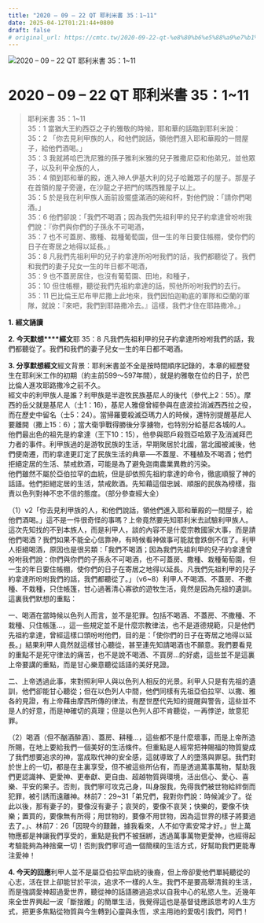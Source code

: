 ```yaml
---
title: "2020 – 09 – 22 QT 耶利米書 35：1~11"
date: 2025-04-12T01:21:44+0800
draft: false
# original_url: https://cmtc.tw/2020-09-22-qt-%e8%80%b6%e5%88%a9%e7%b1%b3%e6%9b%b8-35%ef%bc%9a111
---
```


![2020 – 09 – 22 QT 耶利米書 35：1\~11](/images/qt.jpg   "2020 – 09 – 22 QT 耶利米書 35：1\~11")

# 2020 – 09 – 22 QT 耶利米書 35：1\~11

> 耶利米書 35：1\~11  
> 35：1 當猶大王約西亞之子約雅敬的時候，耶和華的話臨到耶利米說：  
> 35：2 「你去見利甲族的人，和他們說話，領他們進入耶和華殿的一間屋子，給他們酒喝。」  
> 35：3 我就將哈巴洗尼雅的孫子雅利米雅的兒子雅撒尼亞和他弟兄，並他眾子，以及利甲全族的人，  
> 35：4 領到耶和華的殿，進入神人伊基大利的兒子哈難眾子的屋子。那屋子在首領的屋子旁邊，在沙龍之子把門的瑪西雅屋子以上。  
> 35：5 於是我在利甲族人面前設擺盛滿酒的碗和杯，對他們說：「請你們喝酒。」  
> 35：6 他們卻說：「我們不喝酒；因為我們先祖利甲的兒子約拿達曾吩咐我們說：『你們與你們的子孫永不可喝酒，  
> 35：7 也不可蓋房、撒種、栽種葡萄園，但一生的年日要住帳棚，使你們的日子在寄居之地得以延長。』  
> 35：8 凡我們先祖利甲的兒子約拿達所吩咐我們的話，我們都聽從了。我們和我們的妻子兒女一生的年日都不喝酒，  
> 35：9 也不蓋房居住，也沒有葡萄園、田地，和種子，  
> 35：10 但住帳棚，聽從我們先祖約拿達的話，照他所吩咐我們的去行。  
> 35：11 巴比倫王尼布甲尼撒上此地來，我們因怕迦勒底的軍隊和亞蘭的軍隊，就說：『來吧，我們到耶路撒冷去。』這樣，我們才住在耶路撒冷。」

**1.** **經文誦讀**

**2. 今天默想****經文**耶 35：8 凡我們先祖利甲的兒子約拿達所吩咐我們的話，我們都聽從了。我們和我們的妻子兒女一生的年日都不喝酒。

**3. 分享默想經文**經文背景：耶利米書並不全是按時間順序記錄的，本章的經歷發生在耶利米工作的初期（約主前599～597年間），就是約雅敬在位的日子，於巴比倫人進攻耶路撒冷之前不久。  
經文中的利甲族人是誰？利甲族是半遊牧民族基尼人的後代（參代上2：55）。摩西的岳父就是基尼人（士1：16），基尼人雅億曾經參與在底波拉消滅西西拉之役，而在歷史中留名（士5：24）。當掃羅要殺滅亞瑪力人的時候，還特別提醒基尼人要離開（撒上15：6）；當大衛爭戰得勝後分享擄物，也特別分給基尼各城的人。他們最出色的祖先是約拿達（王下10：15），他參與耶戶殺戮亞哈眾子及消滅拜巴力者的事件。利甲族過的是游牧民族的生活，早期聚居於北國，當北國被滅後，他們便南遷，而約拿達更訂定了民族生活的典章──不蓋屋、不種植及不喝酒；他們拒絕定居的生活、禁戒飲酒，可能是為了避免迦南農業異教的污染。  
他們雖然不屬於亞伯拉罕的血統，但是卻依照先祖約拿達的命令，徹底順服了神的話語。他們拒絕定居的生活，禁戒飲酒。先知藉這個忠誠、順服的民族為榜樣，指責以色列對神不忠不信的態度。（部分參查經大全）

（1）v2「你去見利甲族的人，和他們說話，領他們進入耶和華殿的一間屋子，給他們酒喝。」這不是一件很奇怪的事嗎？上帝竟然要先知耶利米去試驗利甲族人。這次先知找的不到本族人，而是利甲人，談的內容不是什麼宗教國家大事，而是請他們喝酒？我們如果不能全心信靠神，有時候看神做事可能就會跌倒不信了。利甲人拒絕喝酒，原因也是很另類：「我們不喝酒；因為我們先祖利甲的兒子約拿達曾吩咐我們說：你們與你們的子孫永不可喝酒，也不可蓋房、撒種、栽種葡萄園，但一生的年日要住帳棚，使你們的日子在寄居之地得以延長。凡我們先祖利甲的兒子約拿達所吩咐我們的話，我們都聽從了。」（v6\~8）利甲人不喝酒、不蓋房、不撒種、不栽種，只住帳篷，甘心過著清心寡欲的遊牧生活，竟然是因為先祖的遺訓。這裏我們默想的重點：

一、喝酒在當時候以色列人而言，並不是犯罪。包括不喝酒、不蓋房、不撒種、不栽種、只住帳篷…，這一些規定並不是什麼宗教律法，也不是道德規範，只是他們先祖約拿達，曾經這樣口頭吩咐他們，目的是：「使你們的日子在寄居之地得以延長。」結果利甲人竟然就這樣甘心聽從，甚至連先知請喝酒也不願意。我們要看見的重點不是死守律法的痛苦，也不是說不喝酒、不買房…的好處，這些並不是這裏上帝要講的重點，而是甘心樂意聽從話語的美好見證。

二、上帝透過此事，來對照利甲人與以色列人相反的光景。利甲人只是有先祖的遺訓，他們卻能甘心聽從；但在以色列人中間，他們同樣有先祖亞伯拉罕、以撒、雅各的見證，有上帝藉由摩西所傳的律法，有歷世歷代先知的提醒與警告，這些並不是人的好意，而是神確切的真理；但是以色列人卻不肯聽從，一再悖逆，故意犯罪。

（2）喝酒（但不酗酒醉酒）、蓋房、耕種…，這些都不是什麼壞事，而是上帝所造所賜，在地上要給我們一個美好的生活條件。但重點是人經常把神賜福的物質變成了我們想要追求的神，當成取代神的安全感，這就導致了人的墮落與罪惡。我們對於世上的一切，都是在主裏享受，但不被這些所佔有，而是透過萬事萬物，幫助我們更認識神、更愛神、更奉獻、更自由、超越物質與環境，活出信心、愛心、喜樂、平安的果子。否則，我們寧可攻克己身，叫身服我，免得我們被世物給絆倒而犯罪，被引誘而遠離神。林前7：29\~31「弟兄們，我對你們說：時候減少了。從此以後，那有妻子的，要像沒有妻子；哀哭的，要像不哀哭；快樂的，要像不快樂；置買的，要像無有所得；用世物的，要像不用世物，因為這世界的樣子將要過去了。」、林前7：26「因現今的艱難，據我看來，人不如守素安常才好。」世上萬物應都是神讓我們享受的，重點是我們不被捆綁，透過萬事萬物更愛神，也經得起考驗能夠為神捨棄一切！否則我們寧可過一個簡樸的生活方式，好幫助我們更能專注愛神！

**4. 今天的回應**利甲人並不是屬亞伯拉罕血統的後裔，但上帝卻愛他們單純聽從的心志，活在世上卻能甘於平淡，追求不一樣的人生。我們不是要高舉清貧的生活，而是強調愛神超過愛世界，聽從神的話語勝過追求以自我中心的私慾人生。近幾年來全世界興起一波「斷捨離」的簡單生活，我覺得這也是基督徒應該思考的人生方式，把更多焦點從物質與今生轉到心靈與永恆，求主用祂的愛吸引我們，阿們！